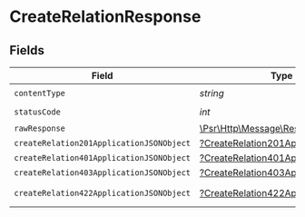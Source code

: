 # CreateRelationResponse


## Fields

| Field                                                                                                        | Type                                                                                                         | Required                                                                                                     | Description                                                                                                  |
| ------------------------------------------------------------------------------------------------------------ | ------------------------------------------------------------------------------------------------------------ | ------------------------------------------------------------------------------------------------------------ | ------------------------------------------------------------------------------------------------------------ |
| `contentType`                                                                                                | *string*                                                                                                     | :heavy_check_mark:                                                                                           | N/A                                                                                                          |
| `statusCode`                                                                                                 | *int*                                                                                                        | :heavy_check_mark:                                                                                           | N/A                                                                                                          |
| `rawResponse`                                                                                                | [\Psr\Http\Message\ResponseInterface](https://www.php-fig.org/psr/psr-7/#33-psrhttpmessageresponseinterface) | :heavy_minus_sign:                                                                                           | N/A                                                                                                          |
| `createRelation201ApplicationJSONObject`                                                                     | [?CreateRelation201ApplicationJSON](../../models/operations/CreateRelation201ApplicationJSON.md)             | :heavy_minus_sign:                                                                                           | Created                                                                                                      |
| `createRelation401ApplicationJSONObject`                                                                     | [?CreateRelation401ApplicationJSON](../../models/operations/CreateRelation401ApplicationJSON.md)             | :heavy_minus_sign:                                                                                           | Unauthenticated                                                                                              |
| `createRelation403ApplicationJSONObject`                                                                     | [?CreateRelation403ApplicationJSON](../../models/operations/CreateRelation403ApplicationJSON.md)             | :heavy_minus_sign:                                                                                           | Forbidden                                                                                                    |
| `createRelation422ApplicationJSONObject`                                                                     | [?CreateRelation422ApplicationJSON](../../models/operations/CreateRelation422ApplicationJSON.md)             | :heavy_minus_sign:                                                                                           | Invalid data posted                                                                                          |